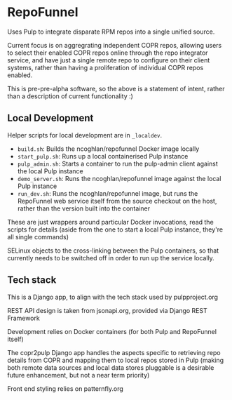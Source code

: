 RepoFunnel
==========

Uses Pulp to integrate disparate RPM repos into a single unified source.

Current focus is on aggregrating independent COPR repos, allowing users to select their enabled COPR repos online through the repo integrator service, and have just a single remote repo to configure on their client systems, rather than having a proliferation of individual COPR repos enabled.

This is pre-pre-alpha software, so the above is a statement of intent, rather than a description of current functionality :)

Local Development
-----------------

Helper scripts for local development are in `_localdev`.

* `build.sh`: Builds the ncoghlan/repofunnel Docker image locally
* `start_pulp.sh`: Runs up a local containerised Pulp instance
* `pulp_admin.sh`: Starts a container to run the pulp-admin client against the
  local Pulp instance
* `demo_server.sh`: Runs the ncoghlan/repofunnel image against the local Pulp
  instance
* `run_dev.sh`: Runs the ncoghlan/repofunnel image, but runs the RepoFunnel web
  service itself from the source checkout on the host, rather than the version
  built into the container

These are just wrappers around particular Docker invocations, read the scripts
for details (aside from the one to start a local Pulp instance, they're all
single commands)

SELinux objects to the cross-linking between the Pulp containers, so that
currently needs to be switched off in order to run up the service locally.

Tech stack
----------

This is a Django app, to align with the tech stack used by pulpproject.org

REST API design is taken from jsonapi.org, provided via Django REST Framework

Development relies on Docker containers (for both Pulp and RepoFunnel itself)

The copr2pulp Django app handles the aspects specific to retrieving repo details
from COPR and mapping them to local repos stored in Pulp (making both remote
data sources and local data stores pluggable is a desirable future enhancement,
but not a near term priority)

Front end styling relies on patternfly.org
